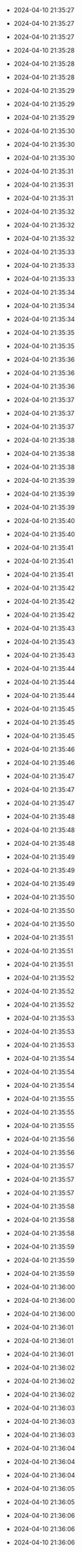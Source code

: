 
- 2024-04-10 21:35:27

- 2024-04-10 21:35:27

- 2024-04-10 21:35:27

- 2024-04-10 21:35:28

- 2024-04-10 21:35:28

- 2024-04-10 21:35:28

- 2024-04-10 21:35:29

- 2024-04-10 21:35:29

- 2024-04-10 21:35:29

- 2024-04-10 21:35:30

- 2024-04-10 21:35:30

- 2024-04-10 21:35:30

- 2024-04-10 21:35:31

- 2024-04-10 21:35:31

- 2024-04-10 21:35:31

- 2024-04-10 21:35:32

- 2024-04-10 21:35:32

- 2024-04-10 21:35:32

- 2024-04-10 21:35:33

- 2024-04-10 21:35:33

- 2024-04-10 21:35:33

- 2024-04-10 21:35:34

- 2024-04-10 21:35:34

- 2024-04-10 21:35:34

- 2024-04-10 21:35:35

- 2024-04-10 21:35:35

- 2024-04-10 21:35:36

- 2024-04-10 21:35:36

- 2024-04-10 21:35:36

- 2024-04-10 21:35:37

- 2024-04-10 21:35:37

- 2024-04-10 21:35:37

- 2024-04-10 21:35:38

- 2024-04-10 21:35:38

- 2024-04-10 21:35:38

- 2024-04-10 21:35:39

- 2024-04-10 21:35:39

- 2024-04-10 21:35:39

- 2024-04-10 21:35:40

- 2024-04-10 21:35:40

- 2024-04-10 21:35:41

- 2024-04-10 21:35:41

- 2024-04-10 21:35:41

- 2024-04-10 21:35:42

- 2024-04-10 21:35:42

- 2024-04-10 21:35:42

- 2024-04-10 21:35:43

- 2024-04-10 21:35:43

- 2024-04-10 21:35:43

- 2024-04-10 21:35:44

- 2024-04-10 21:35:44

- 2024-04-10 21:35:44

- 2024-04-10 21:35:45

- 2024-04-10 21:35:45

- 2024-04-10 21:35:45

- 2024-04-10 21:35:46

- 2024-04-10 21:35:46

- 2024-04-10 21:35:47

- 2024-04-10 21:35:47

- 2024-04-10 21:35:47

- 2024-04-10 21:35:48

- 2024-04-10 21:35:48

- 2024-04-10 21:35:48

- 2024-04-10 21:35:49

- 2024-04-10 21:35:49

- 2024-04-10 21:35:49

- 2024-04-10 21:35:50

- 2024-04-10 21:35:50

- 2024-04-10 21:35:50

- 2024-04-10 21:35:51

- 2024-04-10 21:35:51

- 2024-04-10 21:35:51

- 2024-04-10 21:35:52

- 2024-04-10 21:35:52

- 2024-04-10 21:35:52

- 2024-04-10 21:35:53

- 2024-04-10 21:35:53

- 2024-04-10 21:35:53

- 2024-04-10 21:35:54

- 2024-04-10 21:35:54

- 2024-04-10 21:35:54

- 2024-04-10 21:35:55

- 2024-04-10 21:35:55

- 2024-04-10 21:35:55

- 2024-04-10 21:35:56

- 2024-04-10 21:35:56

- 2024-04-10 21:35:57

- 2024-04-10 21:35:57

- 2024-04-10 21:35:57

- 2024-04-10 21:35:58

- 2024-04-10 21:35:58

- 2024-04-10 21:35:58

- 2024-04-10 21:35:59

- 2024-04-10 21:35:59

- 2024-04-10 21:35:59

- 2024-04-10 21:36:00

- 2024-04-10 21:36:00

- 2024-04-10 21:36:00

- 2024-04-10 21:36:01

- 2024-04-10 21:36:01

- 2024-04-10 21:36:01

- 2024-04-10 21:36:02

- 2024-04-10 21:36:02

- 2024-04-10 21:36:02

- 2024-04-10 21:36:03

- 2024-04-10 21:36:03

- 2024-04-10 21:36:03

- 2024-04-10 21:36:04

- 2024-04-10 21:36:04

- 2024-04-10 21:36:04

- 2024-04-10 21:36:05

- 2024-04-10 21:36:05

- 2024-04-10 21:36:06

- 2024-04-10 21:36:06

- 2024-04-10 21:36:06

